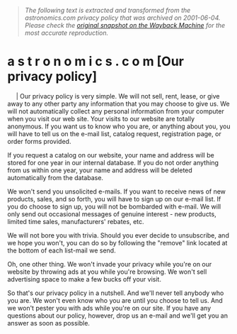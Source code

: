 > *The following text is extracted and transformed from the astronomics.com privacy policy that was archived on 2001-06-04. Please check the [original snapshot on the Wayback Machine](https://web.archive.org/web/20010604055713id_/http%3A//www.astronomics.com/main/privacy.asp%3F) for the most accurate reproduction.*

# a s t r o n o m i c s . c o m [Our privacy policy]

     |  Our privacy policy is very simple. We will not sell, rent, lease, or give away to any other party any information that you may choose to give us. We will not automatically collect any personal information from your computer when you visit our web site. Your visits to our website are totally anonymous. If you want us to know who you are, or anything about you, you will have to tell us on the e-mail list, catalog request, registration page, or order forms provided. 

If you request a catalog on our website, your name and address will be stored for one year in our internal database. If you do not order anything from us within one year, your name and address will be deleted automatically from the database. 

We won't send you unsolicited e-mails. If you want to receive news of new products, sales, and so forth, you will have to sign up on our e-mail list. If you do choose to sign up, you will not be bombarded with e-mail. We will only send out occasional messages of genuine interest - new products, limited time sales, manufacturers' rebates, etc. 

We will not bore you with trivia. Should you ever decide to unsubscribe, and we hope you won't, you can do so by following the "remove" link located at the bottom of each list-mail we send. 

Oh, one other thing. We won't invade your privacy while you're on our website by throwing ads at you while you're browsing. We won't sell advertising space to make a few bucks off your visit. 

So that's our privacy policy in a nutshell. And we'll never tell anybody who you are. We won't even know who you are until you choose to tell us. And we won't pester you with ads while you're on our site. If you have any questions about our policy, however, drop us an e-mail and we'll get you an answer as soon as possible. 
